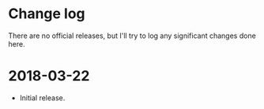 # Change log

There are no official releases, but I'll try to log any significant changes done here.

# 2018-03-22

- Initial release.
